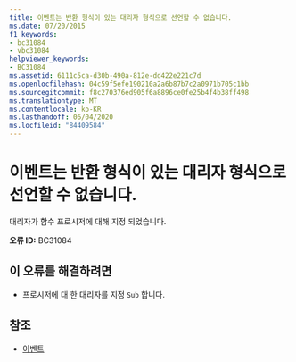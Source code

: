 ```yaml
---
title: 이벤트는 반환 형식이 있는 대리자 형식으로 선언할 수 없습니다.
ms.date: 07/20/2015
f1_keywords:
- bc31084
- vbc31084
helpviewer_keywords:
- BC31084
ms.assetid: 6111c5ca-d30b-490a-812e-dd422e221c7d
ms.openlocfilehash: 04c59f5efe190210a2a6b87b7c2a0971b705c1bb
ms.sourcegitcommit: f8c270376ed905f6a8896ce0fe25b4f4b38ff498
ms.translationtype: MT
ms.contentlocale: ko-KR
ms.lasthandoff: 06/04/2020
ms.locfileid: "84409584"
---
```

# <a name="events-cannot-be-declared-with-a-delegate-type-that-has-a-return-type"></a>이벤트는 반환 형식이 있는 대리자 형식으로 선언할 수 없습니다.
대리자가 함수 프로시저에 대해 지정 되었습니다.  
  
 **오류 ID:** BC31084  
  
## <a name="to-correct-this-error"></a>이 오류를 해결하려면  
  
- 프로시저에 대 한 대리자를 지정 `Sub` 합니다.  
  
## <a name="see-also"></a>참조

- [이벤트](../../programming-guide/language-features/events/index.md)
